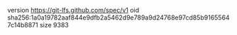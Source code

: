 version https://git-lfs.github.com/spec/v1
oid sha256:1a0a19782aaf844e9dfb2a5462d9e789a9d24768e97cd85b91655647c14b8871
size 9383
